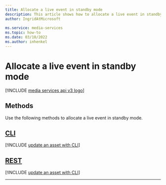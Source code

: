 ```yaml
---
title: Allocate a live event in standby mode
description: This article shows how to allocate a live event in standby mode.
author: IngridAtMicrosoft
 
ms.service: media-services
ms.topic: how-to
ms.date: 03/10/2022
ms.author: inhenkel
---
```


# Allocate a live event in standby mode

[!INCLUDE [media services api v3 logo](./includes/v3-hr.md)]

## Methods

Use the following methods to allocate a live event in standby mode.

## [CLI](#tab/cli/)

[!INCLUDE [update an asset with CLI](./includes/task-standby-live-event-cli.md)]

## [REST](#tab/rest/)

[!INCLUDE [update an asset with CLI](./includes/task-allocate-live-event-rest.md)]

---
